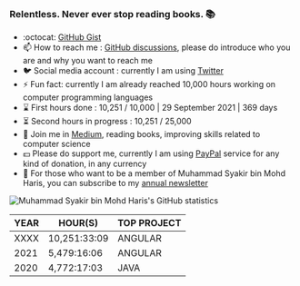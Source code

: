 ### Relentless. Never ever stop reading books. 📚

- :octocat: [GitHub Gist](https://gist.github.com/syakirharis25)
- 📫 How to reach me : [GitHub discussions](https://github.com/syakirharis25/syakirharis25/discussions), please do introduce who you are and why you want to reach me
- 🐦 Social media account : currently I am using [Twitter](https://twitter.com/syakirharis25)
- ⚡ Fun fact: currently I am already reached 10,000 hours working on computer programming languages
- ⌛ First hours done : 10,251 / 10,000 | 29 September 2021 | 369 days
- ⏳ Second hours in progress : 10,251 / 25,000
- 📖 Join me in [Medium](https://syakirharis25.medium.com), reading books, improving skills related to computer science
- 💵 Please do support me, currently I am using [PayPal](https://www.paypal.com/paypalme/syakirharis) service for any kind of donation, in any currency 
- 📰 For those who want to be a member of Muhammad Syakir bin Mohd Haris, you can subscribe to my [annual newsletter](https://www.getrevue.co/profile/syakirharis25/members)

![Muhammad Syakir bin Mohd Haris's GitHub statistics](https://github-readme-stats.vercel.app/api?username=syakirharis25&show_icons=true&theme=tokyonight)

| YEAR  | HOUR(S)      | TOP PROJECT |
|-------|--------------|-------------|
| XXXX  | 10,251:33:09 | ANGULAR     |
| 2021  | 5,479:16:06  | ANGULAR     |
| 2020  | 4,772:17:03  | JAVA        |

